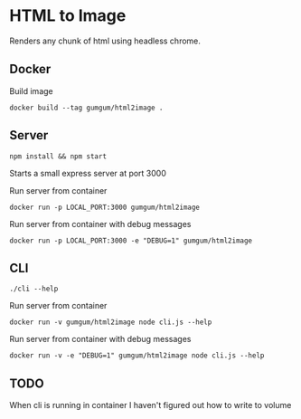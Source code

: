 HTML to Image
====
Renders any chunk of html using headless chrome.

Docker
----
Build image
```
docker build --tag gumgum/html2image .
```

Server
----
`npm install && npm start`

Starts a small express server at port 3000

Run server from container
```
docker run -p LOCAL_PORT:3000 gumgum/html2image
```

Run server from container with debug messages
```
docker run -p LOCAL_PORT:3000 -e "DEBUG=1" gumgum/html2image
```

CLI
----
`./cli --help`

Run server from container
```
docker run -v gumgum/html2image node cli.js --help
```

Run server from container with debug messages
```
docker run -v -e "DEBUG=1" gumgum/html2image node cli.js --help
```

TODO
----
When cli is running in container I haven't figured out how to write to volume

